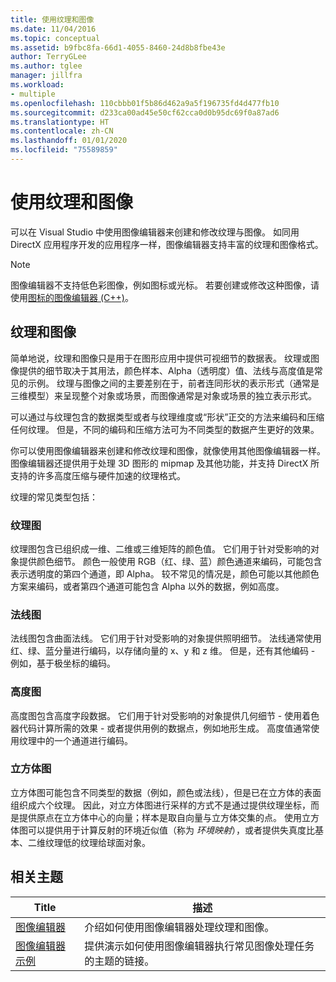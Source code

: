 ```yaml
---
title: 使用纹理和图像
ms.date: 11/04/2016
ms.topic: conceptual
ms.assetid: b9fbc8fa-66d1-4055-8460-24d8b8fbe43e
author: TerryGLee
ms.author: tglee
manager: jillfra
ms.workload:
- multiple
ms.openlocfilehash: 110cbbb01f5b86d462a9a5f196735fd4d477fb10
ms.sourcegitcommit: d233ca00ad45e50cf62cca0d0b95dc69f0a87ad6
ms.translationtype: HT
ms.contentlocale: zh-CN
ms.lasthandoff: 01/01/2020
ms.locfileid: "75589859"
---
```

# <a name="work-with-textures-and-images"></a>使用纹理和图像

可以在 Visual Studio 中使用图像编辑器来创建和修改纹理与图像。 如同用 DirectX 应用程序开发的应用程序一样，图像编辑器支持丰富的纹理和图像格式。

> [!NOTE]
> 图像编辑器不支持低色彩图像，例如图标或光标。 若要创建或修改这种图像，请使用[图标的图像编辑器 (C++)](/cpp/windows/image-editor-for-icons)。

## <a name="textures-and-images"></a>纹理和图像

简单地说，纹理和图像只是用于在图形应用中提供可视细节的数据表。 纹理或图像提供的细节取决于其用法，颜色样本、Alpha（透明度）值、法线与高度值是常见的示例。 纹理与图像之间的主要差别在于，前者连同形状的表示形式（通常是三维模型）来呈现整个对象或场景，而图像通常是对象或场景的独立表示形式。

可以通过与纹理包含的数据类型或者与纹理维度或“形状”正交的方法来编码和压缩任何纹理。 但是，不同的编码和压缩方法可为不同类型的数据产生更好的效果。

你可以使用图像编辑器来创建和修改纹理和图像，就像使用其他图像编辑器一样。 图像编辑器还提供用于处理 3D 图形的 mipmap 及其他功能，并支持 DirectX 所支持的许多高度压缩与硬件加速的纹理格式。

纹理的常见类型包括：

### <a name="texture-maps"></a>纹理图

纹理图包含已组织成一维、二维或三维矩阵的颜色值。 它们用于针对受影响的对象提供颜色细节。 颜色一般使用 RGB（红、绿、蓝）颜色通道来编码，可能包含表示透明度的第四个通道，即 Alpha。 较不常见的情况是，颜色可能以其他颜色方案来编码，或者第四个通道可能包含 Alpha 以外的数据，例如高度。

### <a name="normal-maps"></a>法线图

法线图包含曲面法线。 它们用于针对受影响的对象提供照明细节。 法线通常使用红、绿、蓝分量进行编码，以存储向量的 x、y 和 z 维。 但是，还有其他编码 - 例如，基于极坐标的编码。

### <a name="height-maps"></a>高度图

高度图包含高度字段数据。 它们用于针对受影响的对象提供几何细节 - 使用着色器代码计算所需的效果 - 或者提供用例的数据点，例如地形生成。 高度值通常使用纹理中的一个通道进行编码。

### <a name="cube-maps"></a>立方体图

立方体图可能包含不同类型的数据（例如，颜色或法线），但是已在立方体的表面组织成六个纹理。 因此，对立方体图进行采样的方式不是通过提供纹理坐标，而是提供原点在立方体中心的向量；样本是取自向量与立方体交集的点。 使用立方体图可以提供用于计算反射的环境近似值（称为 *环境映射*），或者提供失真度比基本、二维纹理低的纹理给球面对象。

## <a name="related-topics"></a>相关主题

|Title|描述|
|-----------|-----------------|
|[图像编辑器](../designers/image-editor.md)|介绍如何使用图像编辑器处理纹理和图像。|
|[图像编辑器示例](../designers/how-to-create-a-basic-texture.md)|提供演示如何使用图像编辑器执行常见图像处理任务的主题的链接。|
